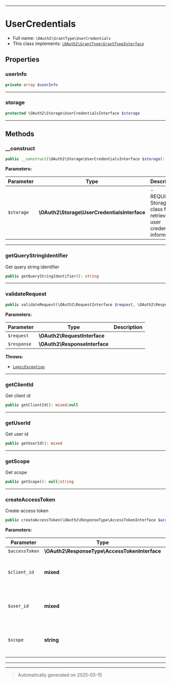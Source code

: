 ***

# UserCredentials





* Full name: `\OAuth2\GrantType\UserCredentials`
* This class implements:
[`\OAuth2\GrantType\GrantTypeInterface`](./GrantTypeInterface.md)



## Properties


### userInfo



```php
private array $userInfo
```






***

### storage



```php
protected \OAuth2\Storage\UserCredentialsInterface $storage
```






***

## Methods


### __construct



```php
public __construct(\OAuth2\Storage\UserCredentialsInterface $storage): mixed
```








**Parameters:**

| Parameter | Type | Description |
|-----------|------|-------------|
| `$storage` | **\OAuth2\Storage\UserCredentialsInterface** | - REQUIRED Storage class for retrieving user credentials information |





***

### getQueryStringIdentifier

Get query string identifier

```php
public getQueryStringIdentifier(): string
```












***

### validateRequest



```php
public validateRequest(\OAuth2\RequestInterface $request, \OAuth2\ResponseInterface $response): bool|mixed|null
```








**Parameters:**

| Parameter | Type | Description |
|-----------|------|-------------|
| `$request` | **\OAuth2\RequestInterface** |  |
| `$response` | **\OAuth2\ResponseInterface** |  |




**Throws:**

- [`LogicException`](../../LogicException.md)



***

### getClientId

Get client id

```php
public getClientId(): mixed|null
```












***

### getUserId

Get user id

```php
public getUserId(): mixed
```












***

### getScope

Get scope

```php
public getScope(): null|string
```












***

### createAccessToken

Create access token

```php
public createAccessToken(\OAuth2\ResponseType\AccessTokenInterface $accessToken, mixed $client_id, mixed $user_id, string $scope): array
```








**Parameters:**

| Parameter | Type | Description |
|-----------|------|-------------|
| `$accessToken` | **\OAuth2\ResponseType\AccessTokenInterface** |  |
| `$client_id` | **mixed** | - client identifier related to the access token. |
| `$user_id` | **mixed** | - user id associated with the access token |
| `$scope` | **string** | - scopes to be stored in space-separated string. |





***


***
> Automatically generated on 2025-03-15
